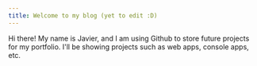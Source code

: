 ```yaml
---
title: Welcome to my blog (yet to edit :D)
---
```

Hi there! My name is Javier, and I am using Github to store future projects for my portfolio. I'll be showing projects such as web apps, console apps, etc.
